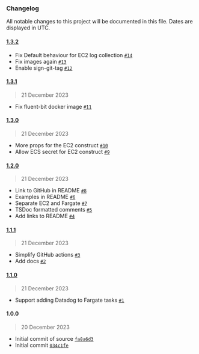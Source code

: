 ### Changelog

All notable changes to this project will be documented in this file. Dates are displayed in UTC.

#### [1.3.2](https://github.com/isotoma/datadog-ecs-cdk/compare/1.3.1...1.3.2)

- Fix Default behaviour for EC2 log collection [`#14`](https://github.com/isotoma/datadog-ecs-cdk/pull/14)
- Fix images again [`#13`](https://github.com/isotoma/datadog-ecs-cdk/pull/13)
- Enable sign-git-tag [`#12`](https://github.com/isotoma/datadog-ecs-cdk/pull/12)

#### [1.3.1](https://github.com/isotoma/datadog-ecs-cdk/compare/1.3.0...1.3.1)

> 21 December 2023

- Fix fluent-bit docker image [`#11`](https://github.com/isotoma/datadog-ecs-cdk/pull/11)

#### [1.3.0](https://github.com/isotoma/datadog-ecs-cdk/compare/1.2.0...1.3.0)

> 21 December 2023

- More props for the EC2 construct [`#10`](https://github.com/isotoma/datadog-ecs-cdk/pull/10)
- Allow ECS secret for EC2 construct [`#9`](https://github.com/isotoma/datadog-ecs-cdk/pull/9)

#### [1.2.0](https://github.com/isotoma/datadog-ecs-cdk/compare/1.1.1...1.2.0)

> 21 December 2023

- Link to GitHub in README [`#8`](https://github.com/isotoma/datadog-ecs-cdk/pull/8)
- Examples in README [`#6`](https://github.com/isotoma/datadog-ecs-cdk/pull/6)
- Separate EC2 and Fargate [`#7`](https://github.com/isotoma/datadog-ecs-cdk/pull/7)
- TSDoc formatted comments [`#5`](https://github.com/isotoma/datadog-ecs-cdk/pull/5)
- Add links to README [`#4`](https://github.com/isotoma/datadog-ecs-cdk/pull/4)

#### [1.1.1](https://github.com/isotoma/datadog-ecs-cdk/compare/1.1.0...1.1.1)

> 21 December 2023

- Simplify GitHub actions [`#3`](https://github.com/isotoma/datadog-ecs-cdk/pull/3)
- Add docs [`#2`](https://github.com/isotoma/datadog-ecs-cdk/pull/2)

#### [1.1.0](https://github.com/isotoma/datadog-ecs-cdk/compare/1.0.0...1.1.0)

> 21 December 2023

- Support adding Datadog to Fargate tasks [`#1`](https://github.com/isotoma/datadog-ecs-cdk/pull/1)

#### 1.0.0

> 20 December 2023

- Initial commit of source [`fa8a6d3`](https://github.com/isotoma/datadog-ecs-cdk/commit/fa8a6d3aa8a615c0c208c5521b86d4e8f4268313)
- Initial commit [`034c1fe`](https://github.com/isotoma/datadog-ecs-cdk/commit/034c1fe981a554069c50c94df21146edc4ad4f15)
